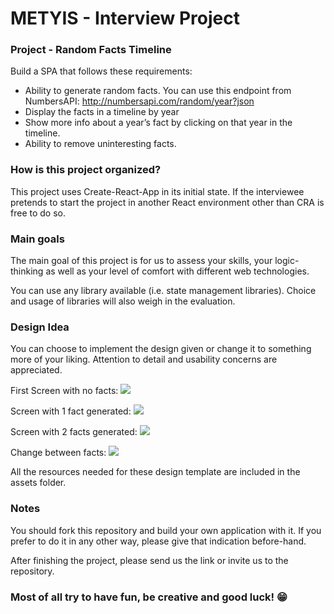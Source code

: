 
# METYIS - Interview Project

### Project - Random Facts Timeline

Build a SPA that follows these requirements: 
 * Ability to generate random facts. You can use this endpoint from NumbersAPI: http://numbersapi.com/random/year?json
 * Display the facts in a timeline by year
 * Show more info about a year’s fact by clicking on that year in the timeline.
 * Ability to remove uninteresting facts.
 
### How is this project organized?
This project uses Create-React-App in its initial state. If the interviewee pretends to start the project in another React environment other than CRA is free to do so.

### Main goals
The main goal of this project is for us to assess your skills, your logic-thinking as well as your level of comfort with different web technologies. 

You can use any library available (i.e. state management libraries). Choice and usage of libraries will also weigh in the evaluation.
 
### Design Idea

You can choose to implement the design given or change it to something more of your liking. Attention to detail and usability concerns are appreciated.

First Screen with no facts:
<kbd><img src="https://img.techpowerup.org/201103/macbook-pro-5.png" /></kbd>

Screen with 1 fact generated:
<kbd><img src="https://img.techpowerup.org/201104/macbook-pro-2.png" /></kbd>

Screen with 2 facts generated:
<kbd><img src="https://img.techpowerup.org/201104/macbook-pro-3.png" /></kbd>

Change between facts:
<kbd><img src="https://img.techpowerup.org/201104/macbook-pro-9.png" /></kbd>

All the resources needed for these design template are included in the assets folder.

### Notes

You should fork this repository and build your own application with it. If you prefer to do it in any other way, please give that indication before-hand.

After finishing the project, please send us the link or invite us to the repository.


### Most of all try to have fun, be creative and good luck! 😁 
